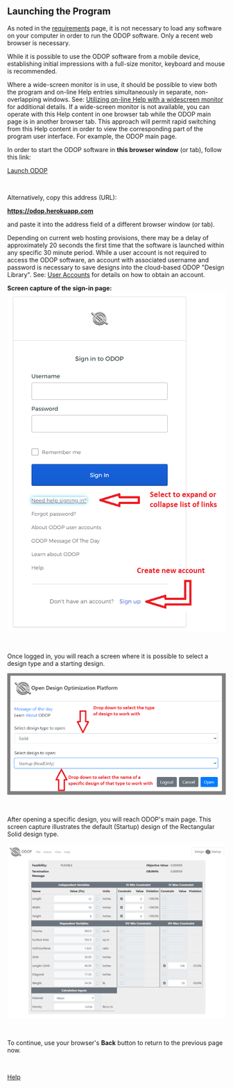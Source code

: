 ## Launching the Program   

As noted in the [requirements](../About/requirements) page, 
it is not necessary to load any software on your computer in order to run the 
ODOP software. 
Only a recent web browser is necessary.

While it is possible to use the ODOP software from a mobile device,
establishing initial impressions with a full-size monitor, keyboard and mouse
is recommended.   

Where a wide-screen monitor is in use, 
it should be possible to view both the program and on-line Help entries 
simultaneously in separate, non-overlapping windows.
See: [Utilizing on-line Help with a widescreen monitor](wideScreen) for additional details. 
If a wide-screen monitor is not available, 
you can operate with this Help content in one
browser tab while the ODOP main page is in another browser tab.
This approach will permit rapid switching from this Help content in order
to view the corresponding part of the program user interface. 
For example, the ODOP main page.   

In order to start the ODOP software in **this browser window** (or tab), 
follow this link:   

[Launch ODOP](https://odop.herokuapp.com)   
  
&nbsp;   

Alternatively, copy this address (URL):   

**https://odop.herokuapp.com**

and paste it into the address field of a different browser window (or tab).   
  
Depending on current web hosting provisions, 
there may be a delay of approximately 20 seconds the first time that the software is launched
within any specific 30 minute period. 
While a user account is not required to access the ODOP software,
an account with associated username and password is necessary to save designs into 
the cloud-based ODOP "Design Library".
See: [User Accounts](../About/userAccounts) for details on
how to obtain an account.   

**Screen capture of the sign-in page:**   
![Sign-in screen](./png/SignInWidgetExpanded.png "Sign-in screen")  
  
&nbsp;

Once logged in, you will reach a screen where it is possible to select 
a design type and a starting design.   

![Select design type and starting design](./png/SelectSolid.png "Select design type and starting design")
  
&nbsp;

After opening a specific design, you will reach ODOP's main page.
This screen capture illustrates the default (Startup) design of the Rectangular Solid design type.   

![ODOP main page](./png/MainPageSolid.png "ODOP main page")
  
&nbsp;

To continue, use your browser's **Back** button to return to the previous page now.

&nbsp;

[Help](./)
